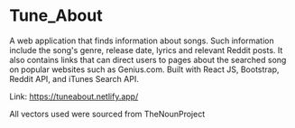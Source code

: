 # Tune_About
A web application that finds information about songs. Such information include the song's genre, release date, lyrics and relevant Reddit posts. It also contains links that can direct users to pages about the searched song on popular websites such as Genius.com. Built with React JS, Bootstrap, Reddit API, and iTunes Search API.

Link: https://tuneabout.netlify.app/

All vectors used were sourced from TheNounProject
